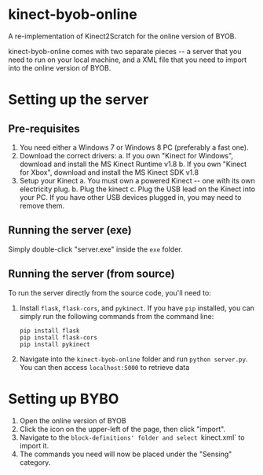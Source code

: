 # kinect-byob-online

A re-implementation of Kinect2Scratch for the online version of BYOB.

kinect-byob-online comes with two separate pieces -- a server that you need to 
run on your local machine, and a XML file that you need to import into the online 
version of BYOB.

# Setting up the server 

## Pre-requisites

1.  You need either a Windows 7 or Windows 8 PC (preferably a fast one).
2.  Download the correct drivers:
    a.  If you own "Kinect for Windows", download and install the MS Kinect 
        Runtime v1.8
    b.  If you own "Kinect for Xbox", download and install the MS Kinect SDK v1.8
3.  Setup your Kinect
    a.  You must own a powered Kinect -- one with its own electricity plug.
    b.  Plug the kinect 
    c.  Plug the USB lead on the Kinect into your PC. If you have other USB devices 
        plugged in, you may need to remove them.

## Running the server (exe)

Simply double-click "server.exe" inside the `exe` folder.

## Running the server (from source)

To run the server directly from the source code, you'll need to:

1.  Install `flask`, `flask-cors`, and `pykinect`. If you have `pip` installed, 
    you can simply run the following commands from the command line:
    
        pip install flask
        pip install flask-cors
        pip install pykinect 
        
2.  Navigate into the `kinect-byob-online` folder and run `python server.py`.
    You can then access `localhost:5000` to retrieve data 
    
# Setting up BYBO

1.  Open the online version of BYOB
2.  Click the icon on the upper-left of the page, then click "import".
3.  Navigate to the `block-definitions' folder and select `kinect.xml` to import it.
4.  The commands you need will now be placed under the "Sensing" category.

    